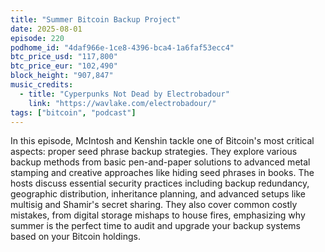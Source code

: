 ```yaml
---
title: "Summer Bitcoin Backup Project"
date: 2025-08-01
episode: 220
podhome_id: "4daf966e-1ce8-4396-bca4-1a6faf53ecc4"
btc_price_usd: "117,800"
btc_price_eur: "102,490"
block_height: "907,847"
music_credits:
  - title: "Cyperpunks Not Dead by Electrobadour"
    link: "https://wavlake.com/electrobadour/"
tags: ["bitcoin", "podcast"]
---
```

In this episode, McIntosh and Kenshin tackle one of Bitcoin's most critical aspects: proper seed phrase backup strategies. They explore various backup methods from basic pen-and-paper solutions to advanced metal stamping and creative approaches like hiding seed phrases in books. The hosts discuss essential security practices including backup redundancy, geographic distribution, inheritance planning, and advanced setups like multisig and Shamir's secret sharing. They also cover common costly mistakes, from digital storage mishaps to house fires, emphasizing why summer is the perfect time to audit and upgrade your backup systems based on your Bitcoin holdings.
